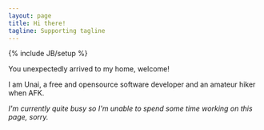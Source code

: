 ```yaml
---
layout: page
title: Hi there!
tagline: Supporting tagline
---
```

{% include JB/setup %}


You unexpectedly arrived to my home, welcome!

I am Unai, a free and opensource software developer and an amateur hiker when AFK.

*I'm currently quite busy so I'm unable to spend some time working on this
page, sorry.*
